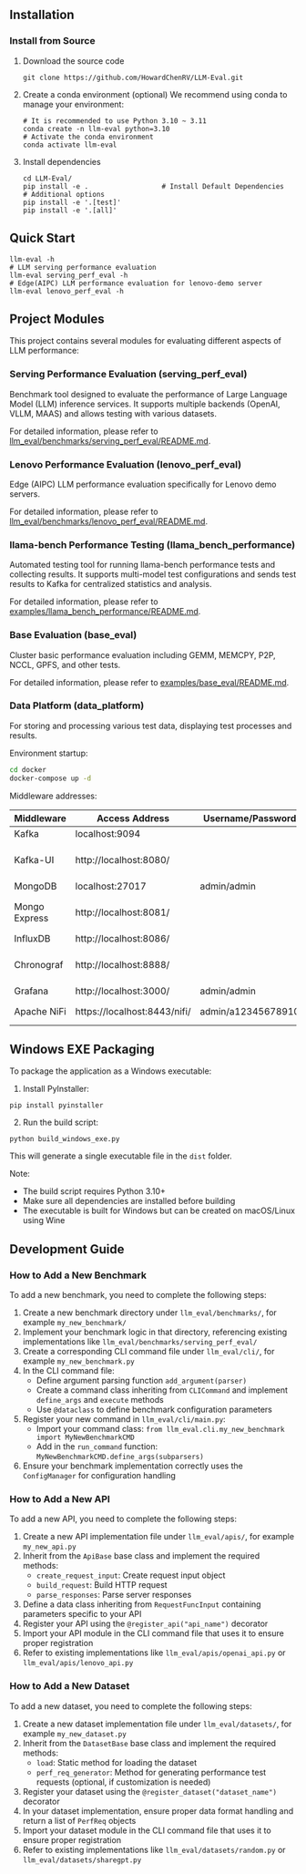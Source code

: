 ## Installation
### Install from Source
1. Download the source code
   ```shell
   git clone https://github.com/HowardChenRV/LLM-Eval.git
   ```

2. Create a conda environment (optional)
   We recommend using conda to manage your environment:
   ```shell
   # It is recommended to use Python 3.10 ~ 3.11
   conda create -n llm-eval python=3.10
   # Activate the conda environment
   conda activate llm-eval
   ```

3. Install dependencies
   ```shell
   cd LLM-Eval/
   pip install -e .                  # Install Default Dependencies
   # Additional options
   pip install -e '.[test]'
   pip install -e '.[all]'           
   ```


## Quick Start
   ```shell
   llm-eval -h
   # LLM serving performance evaluation
   llm-eval serving_perf_eval -h
   # Edge(AIPC) LLM performance evaluation for lenovo-demo server
   llm-eval lenovo_perf_eval -h
   ```

## Project Modules

This project contains several modules for evaluating different aspects of LLM performance:

### Serving Performance Evaluation (serving_perf_eval)

Benchmark tool designed to evaluate the performance of Large Language Model (LLM) inference services. It supports multiple backends (OpenAI, VLLM, MAAS) and allows testing with various datasets.

For detailed information, please refer to [llm_eval/benchmarks/serving_perf_eval/README.md](llm_eval/benchmarks/serving_perf_eval/README.md).

### Lenovo Performance Evaluation (lenovo_perf_eval)

Edge (AIPC) LLM performance evaluation specifically for Lenovo demo servers.

For detailed information, please refer to [llm_eval/benchmarks/lenovo_perf_eval/README.md](llm_eval/benchmarks/lenovo_perf_eval/README.md).

### llama-bench Performance Testing (llama_bench_performance)

Automated testing tool for running llama-bench performance tests and collecting results. It supports multi-model test configurations and sends test results to Kafka for centralized statistics and analysis.

For detailed information, please refer to [examples/llama_bench_performance/README.md](examples/llama_bench_performance/README.md).

### Base Evaluation (base_eval)

Cluster basic performance evaluation including GEMM, MEMCPY, P2P, NCCL, GPFS, and other tests.

For detailed information, please refer to [examples/base_eval/README.md](examples/base_eval/README.md).

### Data Platform (data_platform)

For storing and processing various test data, displaying test processes and results.

Environment startup:
```bash
cd docker
docker-compose up -d
```

Middleware addresses:

| **Middleware**    | **Access Address**           | **Username/Password**  | **Remarks**              |
|-------------------|------------------------------|------------------------|--------------------------|
| Kafka             | localhost:9094               |                        |                          |
| Kafka-UI          | http://localhost:8080/       |                        | Kafka Web Admin Console  |
| MongoDB           | localhost:27017              | admin/admin            |                          |
| Mongo Express     | http://localhost:8081/       |                        | Mongo Web Admin Console  |
| InfluxDB          | http://localhost:8086/       |                        |                          |
| Chronograf        | http://localhost:8888/       |                        | InfluxDB Visualization Plugin |
| Grafana           | http://localhost:3000/       | admin/admin            |                          |
| Apache NiFi       | https://localhost:8443/nifi/ | admin/a12345678910     | Data ETL Tool            |

## Windows EXE Packaging

To package the application as a Windows executable:

1. Install PyInstaller:
```shell
pip install pyinstaller
```

2. Run the build script:
```shell
python build_windows_exe.py
```

This will generate a single executable file in the `dist` folder.

Note:
- The build script requires Python 3.10+
- Make sure all dependencies are installed before building
- The executable is built for Windows but can be created on macOS/Linux using Wine

## Development Guide

### How to Add a New Benchmark

To add a new benchmark, you need to complete the following steps:

1. Create a new benchmark directory under `llm_eval/benchmarks/`, for example `my_new_benchmark/`
2. Implement your benchmark logic in that directory, referencing existing implementations like `llm_eval/benchmarks/serving_perf_eval/`
3. Create a corresponding CLI command file under `llm_eval/cli/`, for example `my_new_benchmark.py`
4. In the CLI command file:
   - Define argument parsing function `add_argument(parser)`
   - Create a command class inheriting from `CLICommand` and implement `define_args` and `execute` methods
   - Use `@dataclass` to define benchmark configuration parameters
5. Register your new command in `llm_eval/cli/main.py`:
   - Import your command class: `from llm_eval.cli.my_new_benchmark import MyNewBenchmarkCMD`
   - Add in the `run_command` function: `MyNewBenchmarkCMD.define_args(subparsers)`
6. Ensure your benchmark implementation correctly uses the `ConfigManager` for configuration handling

### How to Add a New API

To add a new API, you need to complete the following steps:

1. Create a new API implementation file under `llm_eval/apis/`, for example `my_new_api.py`
2. Inherit from the `ApiBase` base class and implement the required methods:
   - `create_request_input`: Create request input object
   - `build_request`: Build HTTP request
   - `parse_responses`: Parse server responses
3. Define a data class inheriting from `RequestFuncInput` containing parameters specific to your API
4. Register your API using the `@register_api("api_name")` decorator
5. Import your API module in the CLI command file that uses it to ensure proper registration
6. Refer to existing implementations like `llm_eval/apis/openai_api.py` or `llm_eval/apis/lenovo_api.py`

### How to Add a New Dataset

To add a new dataset, you need to complete the following steps:

1. Create a new dataset implementation file under `llm_eval/datasets/`, for example `my_new_dataset.py`
2. Inherit from the `DatasetBase` base class and implement the required methods:
   - `load`: Static method for loading the dataset
   - `perf_req_generator`: Method for generating performance test requests (optional, if customization is needed)
3. Register your dataset using the `@register_dataset("dataset_name")` decorator
4. In your dataset implementation, ensure proper data format handling and return a list of `PerfReq` objects
5. Import your dataset module in the CLI command file that uses it to ensure proper registration
6. Refer to existing implementations like `llm_eval/datasets/random.py` or `llm_eval/datasets/sharegpt.py`